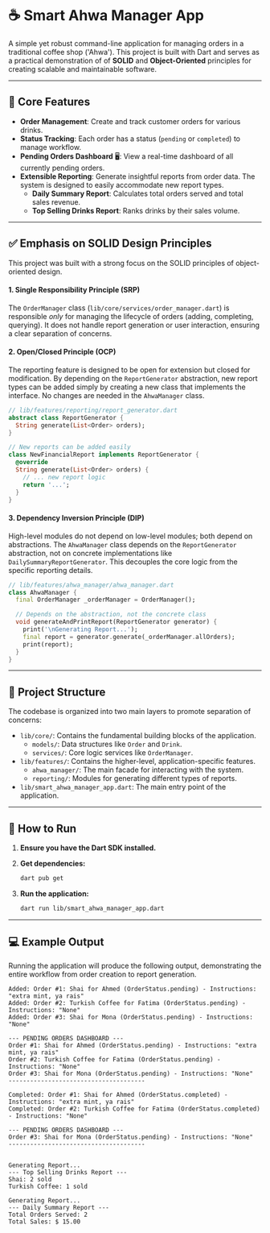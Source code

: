 
# ☕ Smart Ahwa Manager App

A simple yet robust command-line application for managing orders in a traditional coffee shop ('Ahwa'). This project is built with Dart and serves as a practical demonstration of of **SOLID** and **Object-Oriented** principles for creating scalable and maintainable software.

-----

## 🎯 Core Features 

  - **Order Management**: Create and track customer orders for various drinks.
  - **Status Tracking**: Each order has a status (`pending` or `completed`) to manage workflow.
  - **Pending Orders Dashboard** 🖥️: View a real-time dashboard of all currently pending orders.
  - **Extensible Reporting**: Generate insightful reports from order data. The system is designed to easily accommodate new report types.
      - **Daily Summary Report**: Calculates total orders served and total sales revenue.
      - **Top Selling Drinks Report**: Ranks drinks by their sales volume.

-----

## ✅ Emphasis on SOLID Design Principles 

This project was built with a strong focus on the SOLID principles of object-oriented design.

#### 1\. Single Responsibility Principle (SRP)

The `OrderManager` class (`lib/core/services/order_manager.dart`) is responsible *only* for managing the lifecycle of orders (adding, completing, querying). It does not handle report generation or user interaction, ensuring a clear separation of concerns.

#### 2\. Open/Closed Principle (OCP)

The reporting feature is designed to be open for extension but closed for modification. By depending on the `ReportGenerator` abstraction, new report types can be added simply by creating a new class that implements the interface. No changes are needed in the `AhwaManager` class.

```dart
// lib/features/reporting/report_generator.dart
abstract class ReportGenerator {
  String generate(List<Order> orders);
}

// New reports can be added easily
class NewFinancialReport implements ReportGenerator {
  @override
  String generate(List<Order> orders) {
    // ... new report logic
    return '...';
  }
}
```

#### 3\. Dependency Inversion Principle (DIP)

High-level modules do not depend on low-level modules; both depend on abstractions. The `AhwaManager` class depends on the `ReportGenerator` abstraction, not on concrete implementations like `DailySummaryReportGenerator`. This decouples the core logic from the specific reporting details.

```dart
// lib/features/ahwa_manager/ahwa_manager.dart
class AhwaManager {
  final OrderManager _orderManager = OrderManager();

  // Depends on the abstraction, not the concrete class
  void generateAndPrintReport(ReportGenerator generator) {
    print('\nGenerating Report...');
    final report = generator.generate(_orderManager.allOrders);
    print(report);
  }
}
```

-----

## 📁 Project Structure 

The codebase is organized into two main layers to promote separation of concerns:

  - `lib/core/`: Contains the fundamental building blocks of the application.
      - `models/`: Data structures like `Order` and `Drink`.
      - `services/`: Core logic services like `OrderManager`.
  - `lib/features/`: Contains the higher-level, application-specific features.
      - `ahwa_manager/`: The main facade for interacting with the system.
      - `reporting/`: Modules for generating different types of reports.
  - `lib/smart_ahwa_manager_app.dart`: The main entry point of the application.

-----

## 🚀 How to Run 

1.  **Ensure you have the Dart SDK installed.**

2.  **Get dependencies:**

    ```bash
    dart pub get
    ```

3.  **Run the application:**

    ```bash
    dart run lib/smart_ahwa_manager_app.dart
    ```

-----

## 💻 Example Output 

Running the application will produce the following output, demonstrating the entire workflow from order creation to report generation.

```
Added: Order #1: Shai for Ahmed (OrderStatus.pending) - Instructions: "extra mint, ya rais"
Added: Order #2: Turkish Coffee for Fatima (OrderStatus.pending) - Instructions: "None"
Added: Order #3: Shai for Mona (OrderStatus.pending) - Instructions: "None"

--- PENDING ORDERS DASHBOARD ---
Order #1: Shai for Ahmed (OrderStatus.pending) - Instructions: "extra mint, ya rais"
Order #2: Turkish Coffee for Fatima (OrderStatus.pending) - Instructions: "None"
Order #3: Shai for Mona (OrderStatus.pending) - Instructions: "None"
--------------------------------------

Completed: Order #1: Shai for Ahmed (OrderStatus.completed) - Instructions: "extra mint, ya rais"
Completed: Order #2: Turkish Coffee for Fatima (OrderStatus.completed) - Instructions: "None"

--- PENDING ORDERS DASHBOARD ---
Order #3: Shai for Mona (OrderStatus.pending) - Instructions: "None"
--------------------------------------


Generating Report...
--- Top Selling Drinks Report ---
Shai: 2 sold
Turkish Coffee: 1 sold

Generating Report...
--- Daily Summary Report ---
Total Orders Served: 2
Total Sales: $ 15.00
```
